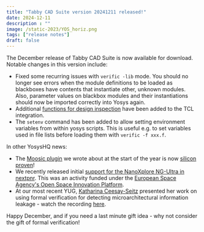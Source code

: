 ```yaml
---
title: "Tabby CAD Suite version 20241211 released!"
date: 2024-12-11
description : ""
image: /static-2023/YOS_horiz.png
tags: ["release notes"]
draft: false
---
```


The December release of Tabby CAD Suite is now available for download. Notable changes in this version include:

* Fixed some recurring issues with `verific -lib` mode. You should no longer see errors when the module definitions to be loaded as blackboxes have contents that instantiate other, unknown modules. Also, parameter values on blackbox modules and their instantiations should now be imported correctly into Yosys again.
* Additional [functions for design inspection](https://github.com/YosysHQ/yosys/pull/4678) have been added to the TCL integration.
* The `setenv` command has been added to allow setting environment variables from within yosys scripts. This is useful e.g. to set variables used in file lists before loading them with `verific -f xxx.f`.

In other YosysHQ news:

* The [Moosic plugin](https://blog.yosyshq.com/p/logic-locking-with-moosic/) we wrote about at the start of the year is now [silicon proven](https://www.linkedin.com/posts/yosyshq_at-the-beginning-of-the-year-gabriel-gouvine-activity-7269730388191715329-Rp0H?utm_source=share&utm_medium=member_desktop)!
* We recently released initial [support for the NanoXplore NG-Ultra in nextpnr](https://github.com/YosysHQ-GmbH/prjbeyond-db). This was an activity funded under the [European Space Agency's Open Space Innovation Platform](https://activities.esa.int/4000141380).
* At our most recent YUG, [Katharina Ceesay-Seitz](https://www.linkedin.com/in/katharina-ceesay-seitz-ba521087/) presented her work on using formal verification for detecting microarchitectural information leakage - watch the recording [here](https://www.youtube.com/watch?v=Kxp-5kNMt40).

Happy December, and if you need a last minute gift idea - why not consider the gift of formal verification!
